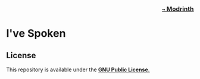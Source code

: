 ### <p align=right>[`→` Modrinth](https://modrinth.com/mod/ive-spoken)</p>

# I've Spoken

## License

This repository is available under the **[GNU Public License.](LICENSE)**
